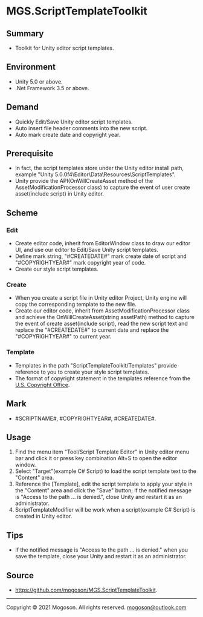 ﻿# MGS.ScriptTemplateToolkit

## Summary
- Toolkit for Unity editor script templates. 

## Environment

- Unity 5.0 or above.
- .Net Framework 3.5 or above.

## Demand
- Quickly Edit/Save Unity editor script templates.
- Auto insert file header comments into the new script.
- Auto mark create date and copyright year.

## Prerequisite
- In fact, the script templates store under the Unity editor install path,
  example "Unity 5.0.0f4\Editor\Data\Resources\ScriptTemplates".
- Unity provide the API(OnWillCreateAsset method of the AssetModificationProcessor class)
  to capture the event of user create asset(include script) in Unity editor.

## Scheme
### Edit
- Create editor code, inherit from EditorWindow class to draw our editor UI,
  and use our editor to Edit/Save Unity script templates.
- Define mark string, "#CREATEDATE#" mark create date of script and "#COPYRIGHTYEAR#"
  mark copyright year of code.
- Create our style script templates.

### Create
- When you create a script file in Unity editor Project, Unity engine will copy the
  corresponding template to the new file.
- Create our editor code, inherit from AssetModificationProcessor class and achieve
  the OnWillCreateAsset(string assetPath) method to capture the event of create
  asset(include script), read the new script text and replace the "#CREATEDATE#" to current
  date and replace the "#COPYRIGHTYEAR#" to current year.

### Template
- Templates in the path "ScriptTemplateToolkit/Templates" provide reference to you to create
  your style script templates.
- The format of copyright statement in the templates reference from the [U.S. Copyright Office](https://www.copyright.gov/).

## Mark

- #SCRIPTNAME#, #COPYRIGHTYEAR#, #CREATEDATE#.

## Usage
1. Find the menu item "Tool/Script Template Editor" in Unity editor menu bar and click it or press key combination Alt+S to open the editor window.
1. Select "Target"(example C# Script) to load the script template text to the "Content" area.
1. Reference the [Template], edit the script template to apply your style in the "Content" area and click the "Save" button; if the notified message is "Access to the path ... is denied.", close Unity and restart it as an administrator.
1. ScriptTemplateModifier will be work when a script(example C# Script) is created in Unity editor.

## Tips

- If the notified message is "Access to the path ... is denied." when you save the template,
  close your Unity and restart it as an administrator.

## Source

- https://github.com/mogoson/MGS.ScriptTemplateToolkit.

------

Copyright © 2021 Mogoson. All rights reserved.	mogoson@outlook.com